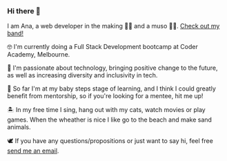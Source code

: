 ### Hi there 👋

I am Ana, a web developer in the making 👩‍💻  and a muso 🧑‍🎤. [Check out my band!](https://renelophus.bandcamp.com/)

🤓 I'm currently doing a Full Stack Development bootcamp at Coder Academy, Melbourne. 

🤖 I'm passionate about technology, bringing positive change to the future, as well as increasing diversity and inclusivity in tech.

🐣 So far I'm at my baby steps stage of learning, and I think I could greatly benefit from mentorship, so if you're looking for a mentee, hit me up!

🏝️ In my free time I sing, hang out with my cats, watch movies or play games. When the wheather is nice I like go to the beach and make sand animals.

🕊️ If you have any questions/propositions or just want to say hi, feel free [send me an email](mailto:a.lastovirya@gmail.com). 

<!--
**chivoi/chivoi** is a ✨ _special_ ✨ repository because its `README.md` (this file) appears on your GitHub profile.

Here are some ideas to get you started:

- 🔭 I’m currently working on ...
- 🌱 I’m currently learning ...
- 👯 I’m looking to collaborate on ...
- 🤔 I’m looking for help with ...
- 💬 Ask me about ...
- 📫 How to reach me: ...
- 😄 Pronouns: ...
- ⚡ Fun fact: ...
-->
